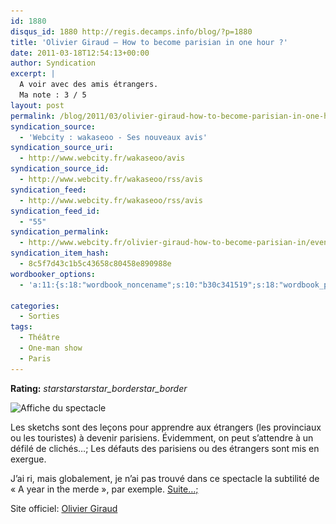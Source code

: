 ```yaml
---
id: 1880
disqus_id: 1880 http://regis.decamps.info/blog/?p=1880
title: 'Olivier Giraud – How to become parisian in one hour ?'
date: 2011-03-18T12:54:13+00:00
author: Syndication
excerpt: |
  A voir avec des amis étrangers.
  Ma note : 3 / 5
layout: post
permalink: /blog/2011/03/olivier-giraud-how-to-become-parisian-in-one-hour-theatre/
syndication_source:
  - 'Webcity : wakaseoo - Ses nouveaux avis'
syndication_source_uri:
  - http://www.webcity.fr/wakaseoo/avis
syndication_source_id:
  - http://www.webcity.fr/wakaseoo/rss/avis
syndication_feed:
  - http://www.webcity.fr/wakaseoo/rss/avis
syndication_feed_id:
  - "55"
syndication_permalink:
  - http://www.webcity.fr/olivier-giraud-how-to-become-parisian-in/evenement
syndication_item_hash:
  - 8c5f7d43c1b5c43658c80458e890988e
wordbooker_options:
  - 'a:11:{s:18:"wordbook_noncename";s:10:"b30c341519";s:18:"wordbook_page_post";s:4:"-100";s:18:"wordbook_orandpage";s:1:"2";s:23:"wordbook_default_author";s:1:"1";s:23:"wordbook_extract_length";s:3:"256";s:19:"wordbook_actionlink";s:3:"300";s:26:"wordbooker_publish_default";s:2:"on";s:27:"wordbooker_publish_override";s:2:"on";s:20:"wordbook_use_excerpt";s:2:"on";s:18:"wordbook_attribute";s:0:"";s:29:"wordbooker_status_update_text";s:33:"New blog post :  %title% - %link%";}'

categories:
  - Sorties
tags:
  - Théâtre
  - One-man show
  - Paris
---
```

**Rating:** <i class="material-icons">star</i><i class="material-icons">star</i><i class="material-icons">star</i><i class="material-icons">star_border</i><i class="material-icons">star_border</i> 

<img src="/blog/wp-content/uploads/2011/03/olivierflyers-233x350.jpg" alt="Affiche du spectacle" title="How to become parisian in one hour?" width="233" height="350" class="alignleft size-medium wp-image-1882" srcset="/blog/wp-content/uploads/2011/03/olivierflyers-233x350.jpg 233w, /blog/wp-content/uploads/2011/03/olivierflyers.jpg 480w" sizes="(max-width: 233px) 100vw, 233px" />

Les sketchs sont des leçons pour apprendre aux étrangers (les provinciaux ou les touristes) à devenir parisiens. Évidemment, on peut s’attendre à un défilé de clichés…; Les défauts des parisiens ou des étrangers sont mis en exergue.
  
J’ai ri, mais globalement, je n’ai pas trouvé dans ce spectacle la subtilité de « A year in the merde », par exemple.   [Suite…;](http://www.webcity.fr/wakaseoo/120477-e/avis)

Site officiel: [Olivier Giraud](http://www.oliviergiraud.com/)
